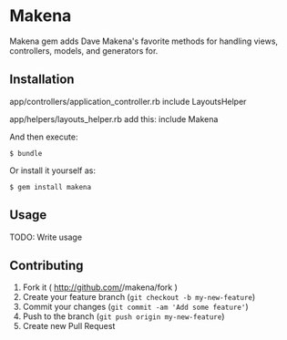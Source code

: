 # Makena

Makena gem adds Dave Makena's favorite methods for handling views, controllers, models, and generators for.

## Installation

  app/controllers/application_controller.rb
  include LayoutsHelper

  app/helpers/layouts_helper.rb
  add this: 
  include Makena

And then execute:

    $ bundle

Or install it yourself as:

    $ gem install makena

## Usage

TODO: Write usage 

## Contributing

1. Fork it ( http://github.com/<my-github-username>/makena/fork )
2. Create your feature branch (`git checkout -b my-new-feature`)
3. Commit your changes (`git commit -am 'Add some feature'`)
4. Push to the branch (`git push origin my-new-feature`)
5. Create new Pull Request
